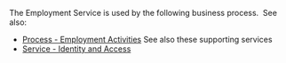 The Employment Service is used by the following business process.  See also:
* [Process - Employment Activities](https://github.com/InlandRevenue/Gateway-Services/tree/master/Process%20-%20Employment%20Activities)
See also these supporting services
* [Service - Identity and Access](https://github.com/InlandRevenue/Gateway-Services/tree/master/Service%20-%20Identity%20and%20Access)
